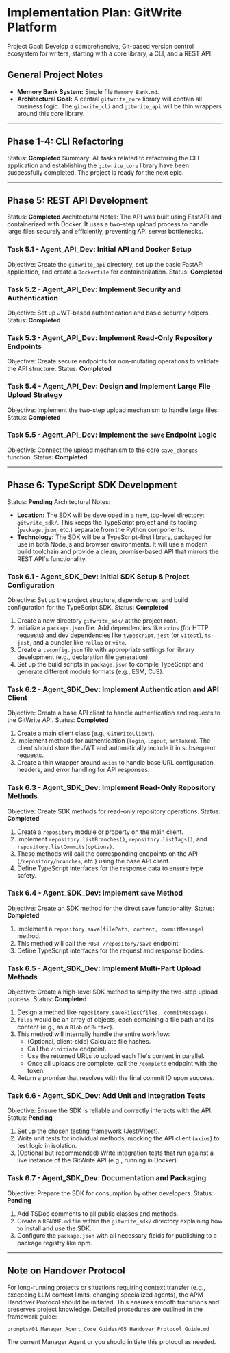 # Implementation Plan: GitWrite Platform

Project Goal: Develop a comprehensive, Git-based version control ecosystem for writers, starting with a core library, a CLI, and a REST API.

## General Project Notes
*   **Memory Bank System:** Single file `Memory_Bank.md`.
*   **Architectural Goal:** A central `gitwrite_core` library will contain all business logic. The `gitwrite_cli` and `gitwrite_api` will be thin wrappers around this core library.

---
## Phase 1-4: CLI Refactoring
Status: **Completed**
Summary: All tasks related to refactoring the CLI application and establishing the `gitwrite_core` library have been successfully completed. The project is ready for the next epic.

---

## Phase 5: REST API Development
Status: **Completed**
Architectural Notes: The API was built using FastAPI and containerized with Docker. It uses a two-step upload process to handle large files securely and efficiently, preventing API server bottlenecks.

### Task 5.1 - Agent_API_Dev: Initial API and Docker Setup
Objective: Create the `gitwrite_api` directory, set up the basic FastAPI application, and create a `Dockerfile` for containerization.
Status: **Completed**

### Task 5.2 - Agent_API_Dev: Implement Security and Authentication
Objective: Set up JWT-based authentication and basic security helpers.
Status: **Completed**

### Task 5.3 - Agent_API_Dev: Implement Read-Only Repository Endpoints
Objective: Create secure endpoints for non-mutating operations to validate the API structure.
Status: **Completed**

### Task 5.4 - Agent_API_Dev: Design and Implement Large File Upload Strategy
Objective: Implement the two-step upload mechanism to handle large files.
Status: **Completed**

### Task 5.5 - Agent_API_Dev: Implement the `save` Endpoint Logic
Objective: Connect the upload mechanism to the core `save_changes` function.
Status: **Completed**

---

## Phase 6: TypeScript SDK Development
Status: **Pending**
Architectural Notes:
*   **Location:** The SDK will be developed in a new, top-level directory: `gitwrite_sdk/`. This keeps the TypeScript project and its tooling (`package.json`, etc.) separate from the Python components.
*   **Technology:** The SDK will be a TypeScript-first library, packaged for use in both Node.js and browser environments. It will use a modern build toolchain and provide a clean, promise-based API that mirrors the REST API's functionality.

### Task 6.1 - Agent_SDK_Dev: Initial SDK Setup & Project Configuration
Objective: Set up the project structure, dependencies, and build configuration for the TypeScript SDK.
Status: **Completed**

1.  Create a new directory `gitwrite_sdk/` at the project root.
2.  Initialize a `package.json` file. Add dependencies like `axios` (for HTTP requests) and dev dependencies like `typescript`, `jest` (or `vitest`), `ts-jest`, and a bundler like `rollup` or `vite`.
3.  Create a `tsconfig.json` file with appropriate settings for library development (e.g., declaration file generation).
4.  Set up the build scripts in `package.json` to compile TypeScript and generate different module formats (e.g., ESM, CJS).

### Task 6.2 - Agent_SDK_Dev: Implement Authentication and API Client
Objective: Create a base API client to handle authentication and requests to the GitWrite API.
Status: **Completed**

1.  Create a main client class (e.g., `GitWriteClient`).
2.  Implement methods for authentication (`login`, `logout`, `setToken`). The client should store the JWT and automatically include it in subsequent requests.
3.  Create a thin wrapper around `axios` to handle base URL configuration, headers, and error handling for API responses.

### Task 6.3 - Agent_SDK_Dev: Implement Read-Only Repository Methods
Objective: Create SDK methods for read-only repository operations.
Status: **Completed**

1.  Create a `repository` module or property on the main client.
2.  Implement `repository.listBranches()`, `repository.listTags()`, and `repository.listCommits(options)`.
3.  These methods will call the corresponding endpoints on the API (`/repository/branches`, etc.) using the base API client.
4.  Define TypeScript interfaces for the response data to ensure type safety.

### Task 6.4 - Agent_SDK_Dev: Implement `save` Method
Objective: Create an SDK method for the direct save functionality.
Status: **Completed**

1.  Implement a `repository.save(filePath, content, commitMessage)` method.
2.  This method will call the `POST /repository/save` endpoint.
3.  Define TypeScript interfaces for the request and response bodies.

### Task 6.5 - Agent_SDK_Dev: Implement Multi-Part Upload Methods
Objective: Create a high-level SDK method to simplify the two-step upload process.
Status: **Completed**

1.  Design a method like `repository.saveFiles(files, commitMessage)`.
2.  `files` would be an array of objects, each containing a file path and its content (e.g., as a `Blob` or `Buffer`).
3.  This method will internally handle the entire workflow:
    -   (Optional, client-side) Calculate file hashes.
    -   Call the `/initiate` endpoint.
    -   Use the returned URLs to upload each file's content in parallel.
    -   Once all uploads are complete, call the `/complete` endpoint with the token.
4.  Return a promise that resolves with the final commit ID upon success.

### Task 6.6 - Agent_SDK_Dev: Add Unit and Integration Tests
Objective: Ensure the SDK is reliable and correctly interacts with the API.
Status: **Pending**

1.  Set up the chosen testing framework (Jest/Vitest).
2.  Write unit tests for individual methods, mocking the API client (`axios`) to test logic in isolation.
3.  (Optional but recommended) Write integration tests that run against a live instance of the GitWrite API (e.g., running in Docker).

### Task 6.7 - Agent_SDK_Dev: Documentation and Packaging
Objective: Prepare the SDK for consumption by other developers.
Status: **Pending**

1.  Add TSDoc comments to all public classes and methods.
2.  Create a `README.md` file within the `gitwrite_sdk/` directory explaining how to install and use the SDK.
3.  Configure the `package.json` with all necessary fields for publishing to a package registry like npm.

---
## Note on Handover Protocol

For long-running projects or situations requiring context transfer (e.g., exceeding LLM context limits, changing specialized agents), the APM Handover Protocol should be initiated. This ensures smooth transitions and preserves project knowledge. Detailed procedures are outlined in the framework guide:

`prompts/01_Manager_Agent_Core_Guides/05_Handover_Protocol_Guide.md`

The current Manager Agent or you should initiate this protocol as needed.